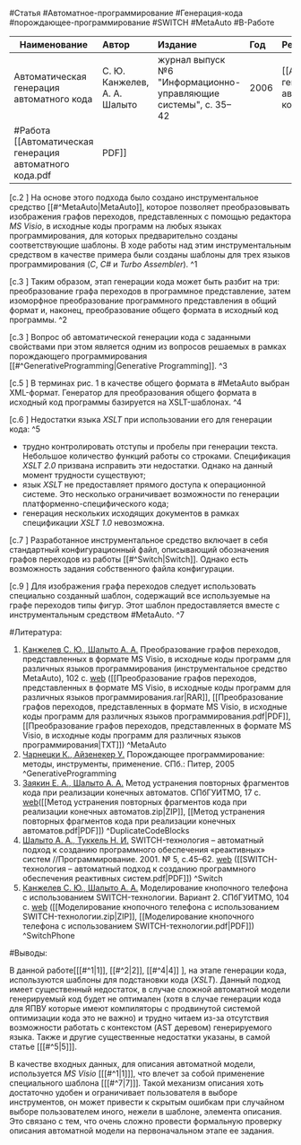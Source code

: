 #Статья #Автоматное-программирование #Генерация-кода #порождающее-программирование #SWITCH #MetaAuto #В-Работе

| Наименование | Автор | Издание | Год | Ресурс |
|------|:---------|:-----------|:---------|:----------|
|Автоматическая генерация автоматного кода|С. Ю. Канжелев, А. А. Шалыто|журнал выпуск №6 "Информационно-управляющие системы", с. 35–42| 2006 |[[Автоматическая генерация автоматного кода.pdf]]|
#Работа [[Автоматическая генерация автоматного кода.pdf|PDF]]

[c.2  ] На основе этого подхода было создано инструментальное средство [[#^MetaAuto|MetaAuto]], которое позволяет преобразовывать изображения графов переходов, представленных с помощью редактора _MS Visio_, в исходные коды программ на любых языках программирования, для которых предварительно созданы соответствующие шаблоны. В ходе работы над этим инструментальным средством в качестве примера были созданы шаблоны для трех языков программирования (_C_, _C#_ и _Turbo Assembler_). ^1

[c.3  ] Таким образом, этап генерации кода может быть разбит на три: преобразование графа переходов в программное представление, затем изоморфное преобразование программного представления в общий формат и, наконец, преобразование общего формата в исходный код программы. ^2

[c.3  ] Вопрос об автоматической генерации кода с заданными свойствами при этом является одним из вопросов решаемых в рамках порождающего программирования [[#^GenerativeProgramming|Generative Programming]]. ^3

[c.5  ] В терминах рис. 1 в качестве общего формата в #MetaAuto выбран XML-формат. Генератор для преобразования общего формата в исходный код программы базируется на XSLT-шаблонах. ^4

[c.6  ] Недостатки языка _XSLT_ при использовании его для генерации кода: ^5
 - трудно контролировать отступы и пробелы при генерации текста. Небольшое количество функций работы со строками. Спецификация _XSLT 2.0_ призвана исправить эти недостатки. Однако на данный момент трудности существуют;
 - язык _XSLT_ не предоставляет прямого доступа к операционной системе. Это несколько ограничивает возможности по генерации платформенно-специфического кода;
 - генерация нескольких исходящих документов в рамках спецификации _XSLT 1.0_ невозможна.

[c.7  ] Разработанное инструментальное средство включает в себя стандартный конфигурационный файл, описывающий обозначения графов переходов из работы [[#^Switch|Switch]]. Однако есть возможность задания собственного файла конфигурации.

[c.9  ] Для изображения графа переходов следует использовать специально созданный шаблон, содержащий все используемые на графе переходов типы фигур. Этот шаблон предоставляется вместе с инструментальным средством #MetaAuto. ^7

#Литература:

1. <ins>Канжелев С. Ю., Шалыто А. А.</ins> Преобразование графов переходов, представленных в формате MS Visio, в исходные коды программ для различных языков программирования (инструментальное средство MetaAuto), 102 c. [web](http://is.ifmo.ru/projects/metaauto) ([[Преобразование графов переходов, представленных в формате MS Visio, в исходные коды программ для различных языков программирования.rar|RAR]], [[Преобразование графов переходов, представленных в формате MS Visio, в исходные коды программ для различных языков программирования.pdf|PDF]], [[Преобразование графов переходов, представленных в формате MS Visio, в исходные коды программ для различных языков программирования|TXT]]) ^MetaAuto
2. <ins>Чарнецки К., Айзенекер У.</ins> Порождающее программирование: методы, инструменты, применение. СПб.: Питер, 2005 ^GenerativeProgramming
3. <ins>Заякин Е. А., Шалыто A. А.</ins> Метод устранения повторных фрагментов кода при реализации конечных автоматов. СПбГУИТМО, 17 с. [web](http://is.ifmo.ru/projects/life_app)([[Метод устранения повторных фрагментов кода при реализации конечных автоматов.zip|ZIP]], [[Метод устранения повторных фрагментов кода при реализации конечных автоматов.pdf|PDF]]) ^DuplicateCodeBlocks
4. <ins>Шалыто А. А., Туккель Н. И.</ins> SWITCH-технология – автоматный подход к созданию программного обеспечения «реактивных» систем //Программирование. 2001. № 5, с.45–62. [web](http://is.ifmo.ru/works/switch/) ([[SWITCH-технология – автоматный подход к созданию программного обеспечения реактивных систем.pdf|PDF]]) ^Switch
5. <ins>Канжелев C. Ю., Шалыто А. А.</ins> Моделирование кнопочного телефона с использованием SWITCH-технологии. Вариант 2. СПбГУИТМО, 104 с. [web](http://is.ifmo.ru/projects/phone) ([[Моделирование кнопочного телефона с использованием SWITCH-технологии.zip|ZIP]], [[Моделирование кнопочного телефона с использованием SWITCH-технологии.pdf|PDF]]) ^SwitchPhone

#Выводы:

В данной работе\[[[#^1|1]], [[#^2|2]]\, [[#^4|4]] ], на этапе генерации кода, используются шаблоны для подстановки кода (_XSLT_). Данный подход имеет существенный недостаток, в случае сложной автоматной модели генерируемый код будет не оптимален (хотя в случае генерации кода для ЯПВУ которые имеют компиляторы с продвинутой системой оптимизации кода это не важно) и трудно читаем из-за отсутствия возможности работать с контекстом (AST деревом) генерируемого языка. Также и другие существенные недостатки указаны, в самой статье \[[[#^5|5]]\].

В качестве входных данных, для описания автоматной модели, используется _MS Visio_ \[[[#^1|1]]\], что влечет за собой применение специального шаблона \[[[#^7|7]]\]. Такой механизм описания хоть достаточно удобен и ограничивает пользователя в выборе инструментов, он может привести к скрытым ошибкам при случайном выборе пользователем иного, нежели в шаблоне, элемента описания. Это связано с тем, что очень сложно провести формальную проверку описания автоматной модели на первоначальном этапе ее задания. 

